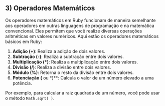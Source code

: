 ## 3) Operadores Matemáticos

Os operadores matemáticos em Ruby funcionam de maneira semelhante aos operadores em outras linguagens de programação e na matemática convencional. Eles permitem que você realize diversas operações aritméticas em valores numéricos. Aqui estão os operadores matemáticos básicos em Ruby:

1. **Adição (+)**: Realiza a adição de dois valores.
2. **Subtração (-)**: Realiza a subtração entre dois valores.
3. **Multiplicação (*)**: Realiza a multiplicação entre dois valores.
4. **Divisão (/)**: Realiza a divisão entre dois valores.
5. **Módulo (%)**: Retorna o resto da divisão entre dois valores.
6. **Potenciação (** ou *)**: Calcula o valor de um número elevado a uma potência.

Por exemplo, para calcular a raiz quadrada de um número, você pode usar o método `Math.sqrt( )`.
